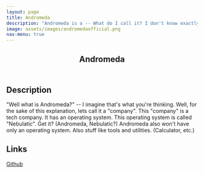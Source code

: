 ```yaml
---
layout: page
title: Andromeda
description: "Andromeda is a -- What do I call it? I don't know exactly yet. Right now Andromeda is a group of two people: SnurfTech (me) and gitventurer"
image: assets/images/andromedaofficial.png
nav-menu: true
---
```

<!-- Main -->
<div id="main" class="alt">

<!-- One -->
<section id="one">
	<div class="inner">
		<header class="major">
			<h1>Andromeda</h1>
		</header>

<!-- Content -->
<h2>Description</h2>
<p>"Well what is Andromeda?" -- I imagine that's what you're thinking. Well, for the sake of this explanation, lets call it a "company". This "company" is a tech company. It has an operating system. This operating system is called "Nebulatic". Get it? (Andromeda, Nebulatic?) Andromeda also won't have only an operating system. Also stuff like tools and utilities. (Calculator, etc.)</p>

<h2>Links</h2>
<a href="https://github.com/andromedaofficial/"><span class="fab fa-github fa-2x"></span> Github</a>

</div>
</section>
